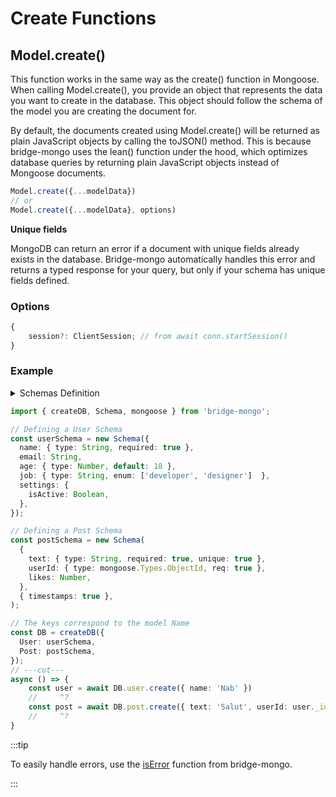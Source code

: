 # Create Functions

## Model.create()

This function works in the same way as the create() function in Mongoose. When calling Model.create(), you provide an object that represents the data you want to create in the database. This object should follow the schema of the model you are creating the document for.

By default, the documents created using Model.create() will be returned as plain JavaScript objects by calling the toJSON() method. This is because bridge-mongo uses the lean() function under the hood, which optimizes database queries by returning plain JavaScript objects instead of Mongoose documents.

```ts
Model.create({...modelData})
// or
Model.create({...modelData}, options)
```

**Unique fields**

MongoDB can return an error if a document with unique fields already exists in the database. Bridge-mongo automatically handles this error and returns a typed response for your query, but only if your schema has unique fields defined.



### Options

```ts
{
    session?: ClientSession; // from await conn.startSession()
}
``` 

### Example


<details>
  <summary>Schemas Definition</summary>

```ts
import { createDB, Schema, mongoose } from 'bridge-mongo';

// Defining a User Schema
const userSchema = new Schema({
  name: { type: String, required: true },
  email: String,
  age: { type: Number, default: 18 },
  job: { type: String, enum: ['developer', 'designer']  },
  settings: {
    isActive: Boolean,
  },
});

// Defining a Post Schema
const postSchema = new Schema(
  {
    text: { type: String, required: true, unique: true },
    userId: { type: mongoose.Types.ObjectId, req: true },
    likes: Number,
  },
  { timestamps: true },
);

// The keys correspond to the model Name
const DB = createDB({
  User: userSchema,
  Post: postSchema,
});
``` 

</details> 


```ts twoslash
import { createDB, Schema, mongoose } from 'bridge-mongo';

// Defining a User Schema
const userSchema = new Schema({
  name: { type: String, required: true },
  email: String,
  age: { type: Number, default: 18 },
  job: { type: String, enum: ['developer', 'designer']  },
  settings: {
    isActive: Boolean,
  },
});

// Defining a Post Schema
const postSchema = new Schema(
  {
    text: { type: String, required: true, unique: true },
    userId: { type: mongoose.Types.ObjectId, req: true },
    likes: Number,
  },
  { timestamps: true },
);

// The keys correspond to the model Name
const DB = createDB({
  User: userSchema,
  Post: postSchema,
});
// ---cut---
async () => {
    const user = await DB.user.create({ name: 'Nab' })
    //     ^? 
    const post = await DB.post.create({ text: 'Salut', userId: user._id })
    //     ^?
}
```

:::tip

To easily handle errors, use the [isError](errors) function from bridge-mongo.

:::



<!-- | Key          | Value                                                                                                          |
| ------------ | -------------------------------------------------------------------------------------------------------------- |
| `session`    | `ClientSession` from `await conn.startSession()`                                                               | -->